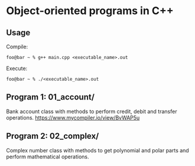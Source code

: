 # Object-oriented programs in C++
 
## Usage
Compile:
```console
foo@bar ~ % g++ main.cpp <executable_name>.out
```
Execute:
```console
foo@bar ~ % ./<executable_name>.out
```

## Program 1: 01_account/
Bank account class with methods to perform credit, debit and transfer operations.
https://www.mycompiler.io/view/BvWAP5u

## Program 2: 02_complex/
Complex number class with methods to get polynomial and polar parts and perform mathematical operations.
